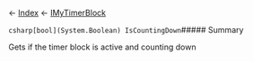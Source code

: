 ← [Index](Api-Index) ← [IMyTimerBlock](SpaceEngineers.Game.ModAPI.Ingame.IMyTimerBlock)

```csharp[bool](System.Boolean) IsCountingDown```##### Summary

Gets if the timer block is active and counting down

